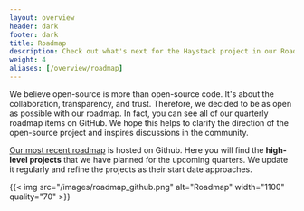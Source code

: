 ```yaml
---
layout: overview
header: dark
footer: dark
title: Roadmap
description: Check out what's next for the Haystack project in our Roadmap.
weight: 4
aliases: [/overview/roadmap]
---
```


We believe open-source is more than open-source code. It's about the collaboration, transparency, and trust.
Therefore, we decided to be as open as possible with our roadmap.
In fact, you can see all of our quarterly roadmap items on GitHub.
We hope this helps to clarify the direction of the open-source project and inspires discussions in the community.

[Our most recent roadmap](https://github.com/orgs/deepset-ai/projects/3/views/1) is hosted on Github.
Here you will find the **high-level projects** that we have planned for the upcoming quarters.
We update it regularly and refine the projects as their start date approaches.

{{< img src="/images/roadmap_github.png" alt="Roadmap" width="1100" quality="70" >}}